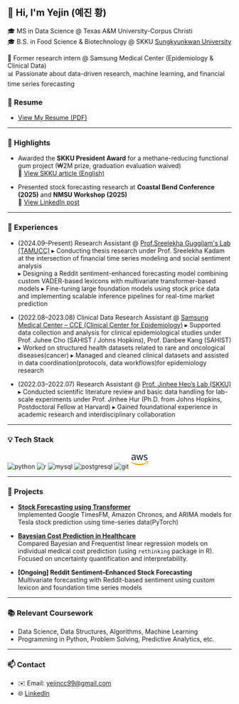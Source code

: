 ## 👋 Hi, I'm Yejin (예진 황)

🎓 MS in Data Science @ Texas A&M University-Corpus Christi  
🎓 B.S. in Food Science & Biotechnology @ SKKU [Sungkyunkwan University](https://www.skku.ac.kr/eng/)


🔬 Former research intern @ Samsung Medical Center (Epidemiology & Clinical Data)  
📊 Passionate about data-driven research, machine learning, and financial time series forecasting

### 📄 Resume

- [View My Resume (PDF)](https://github.com/Yejin-Hwang/CV_Yejin/raw/main/CV_yejin.pdf)

---

### 🏅 Highlights

- Awarded the **SKKU President Award** for a methane-reducing functional gum project (₩2M prize, graduation evaluation waived)  
  🔗 [View SKKU article (English)](https://www.skku.edu/skku/campus/skk_comm/popup_news_en.do?mode=view&articleNo=101892)

- Presented stock forecasting research at **Coastal Bend Conference (2025)** and **NMSU Workshop (2025)**  
  🔗 [View LinkedIn post](https://www.linkedin.com/feed/update/urn:li:activity:7314452114418606080/)

---

### 🚀 Experiences

- (2024.09–Present) Research Assistant @ [Prof.Sreelekha Guggilam's Lab (TAMUCC)](https://sreelekh.github.io/)
  ▸ Conducting thesis research under Prof. Sreelekha Kadam at the intersection of financial time series modeling and social sentiment analysis  
  ▸ Designing a Reddit sentiment-enhanced forecasting model combining custom VADER-based lexicons with multivariate transformer-based models
  ▸ Fine-tuning large foundation models using stock price data and implementing scalable inference pipelines for real-time market prediction


- (2022.08–2023.08) Clinical Data Research Assistant @ [Samsung Medical Center – CCE (Clinical Center for Epidemiology)](http://www.samsunghospital.com/dept/main/index.do?DP_CODE=1812J2)
  ▸ Supported data collection and analysis for clinical epidemiological studies under Prof. Juhee Cho (SAHIST / Johns Hopkins), Prof. Danbee Kang (SAHIST)
  ▸ Worked on structured health datasets related to rare and oncological diseases(cancer)
  ▸ Managed and cleaned clinical datasets and assisted in data coordination(protocols, data workflows)for epidemiology research  

- (2022.03–2022.07) Research Assistant @ [Prof. Jinhee Heo’s Lab (SKKU)](https://clinelab.skku.edu/home) 
  ▸ Conducted scientific literature review  and basic data handling for lab-scale experiments under Prof. Jinhee Hur (Ph.D. from Johns Hopkins, Postdoctoral Fellow at Harvard) 
  ▸ Gained foundational experience in academic research and interdisciplinary collaboration

---

### 💡 Tech Stack

<p align="left">
  <img src="https://cdn.jsdelivr.net/gh/devicons/devicon/icons/python/python-original.svg" height="40" alt="python"/>
  <img src="https://cdn.jsdelivr.net/gh/devicons/devicon/icons/r/r-original.svg" height="40" alt="r"/>
  <img src="https://cdn.jsdelivr.net/gh/devicons/devicon/icons/mysql/mysql-original.svg" height="40" alt="mysql"/>
  <img src="https://cdn.jsdelivr.net/gh/devicons/devicon/icons/postgresql/postgresql-original.svg" height="40" alt="postgresql"/>
  <img src="https://cdn.jsdelivr.net/gh/devicons/devicon/icons/git/git-original.svg" height="40" alt="git"/>
  <img src="https://raw.githubusercontent.com/devicons/devicon/master/icons/amazonwebservices/amazonwebservices-original-wordmark.svg" height="40" alt="aws"/>
</p>

---

### 📘 Projects


- [**Stock Forecasting using Transformer**](https://github.com/Yejin-Hwang/Stock-Prediction-using-Transformer)  
  Implemented Google TimesFM, Amazon Chronos, and ARIMA models for Tesla stock prediction using time-series data(PyTorch)


- [**Bayesian Cost Prediction in Healthcare**](https://github.com/Yejin-Hwang/Bayesian-Cost-Prediction-in-Healthcare)  
  Compared Bayesian and Frequentist linear regression models on individual medical cost prediction (using `rethinking` package in R). Focused on uncertainty quantification and interpretability.

- **[Ongoing] Reddit Sentiment–Enhanced Stock Forecasting**  
  Multivariate forecasting with Reddit-based sentiment using custom lexicon and foundation time series models



---

### 📚 Relevant Coursework

* Data Science, Data Structures, Algorithms, Machine Learning
* Programming in Python, Problem Solving, Predictive Analytics, etc.

---

### 📫 Contact

* ✉️ Email: [yejincc99@gmail.com](mailto:yejincc99@gmail.com)
* 🌐 [LinkedIn](https://linkedin.com/in/yejin-data)
